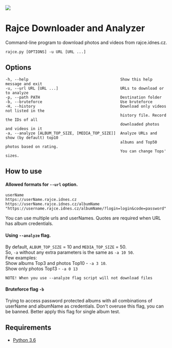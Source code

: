 <a href="https://www.buymeacoffee.com/michaeltherat"><img src="https://img.buymeacoffee.com/button-api/?text=Buy me a rat&emoji=🐀&slug=michaeltherat&button_colour=FFDD00&font_colour=000000&font_family=Comic&outline_colour=000000&coffee_colour=ffffff"></a>
# Rajce Downloader and Analyzer
Command-line program to download photos and videos from rajce.idnes.cz. 
```
rajce.py [OPTIONS] -u URL [URL ...]
```
## Options
    -h, --help                                        Show this help message and exit
    -u, --url URL [URL ...]                           URLs to download or to analyze
    -p, --path PATH                                   Destination folder
    -b, --bruteforce                                  Use bruteforce            
    -H, --history                                     Download only videos not listed in the
                                                      history file. Record the IDs of all
                                                      downloaded photos and videos in it
    -a, --analyze [ALBUM_TOP_SIZE, [MEDIA_TOP_SIZE]]  Analyze URLs and show (by default) top10
                                                      albums and Top50 photos based on rating. 
                                                      You can change Tops' sizes.    
    
## How to use
    
#### Allowed formats for `--url` option. 
```
userName
https://userName.rajce.idnes.cz
https://userName.rajce.idnes.cz/albumName
"https://username.rajce.idnes.cz/albumName/?login=login&code=password"
```
You can use multiple urls and userNames. Quotes are required when URL has album credentials.

#### Using `--analyze` flag.  
By default, `ALBUM_TOP_SIZE` = 10 and `MEDIA_TOP_SIZE` = 50.  
So, `-a` without any extra parameters is the same as `-a 10 50`.  
Few examples:  
Show albums Top3 and photos Top10 - `-a 3 10`.  
Show only photos Top13 - `-a 0 13`  
```
NOTE! When you use --analyze flag script will not download files
```

#### Bruteforce flag `-b`
Trying to access password protected albums with all combinations of userName and albumName as credentials. 
Don't overuse this flag, you can be banned. 
Better apply this flag for single album test.

## Requirements
* [Python 3.6](https://www.python.org/downloads)
